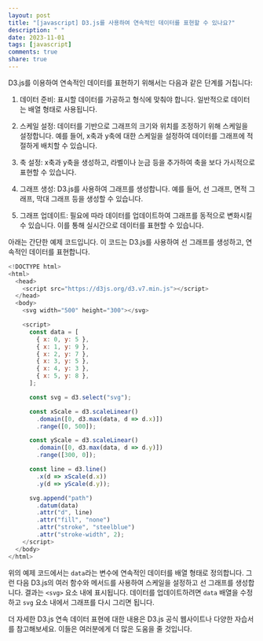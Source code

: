 ```yaml
---
layout: post
title: "[javascript] D3.js를 사용하여 연속적인 데이터를 표현할 수 있나요?"
description: " "
date: 2023-11-01
tags: [javascript]
comments: true
share: true
---
```


D3.js를 이용하여 연속적인 데이터를 표현하기 위해서는 다음과 같은 단계를 거칩니다:

1. 데이터 준비: 표시할 데이터를 가공하고 형식에 맞춰야 합니다. 일반적으로 데이터는 배열 형태로 사용됩니다.

2. 스케일 설정: 데이터를 기반으로 그래프의 크기와 위치를 조정하기 위해 스케일을 설정합니다. 예를 들어, x축과 y축에 대한 스케일을 설정하여 데이터를 그래프에 적절하게 배치할 수 있습니다.

3. 축 설정: x축과 y축을 생성하고, 라벨이나 눈금 등을 추가하여 축을 보다 가시적으로 표현할 수 있습니다.

4. 그래프 생성: D3.js를 사용하여 그래프를 생성합니다. 예를 들어, 선 그래프, 면적 그래프, 막대 그래프 등을 생성할 수 있습니다.

5. 그래프 업데이트: 필요에 따라 데이터를 업데이트하여 그래프를 동적으로 변화시킬 수 있습니다. 이를 통해 실시간으로 데이터를 표현할 수 있습니다.

아래는 간단한 예제 코드입니다. 이 코드는 D3.js를 사용하여 선 그래프를 생성하고, 연속적인 데이터를 표현합니다.

```javascript
<!DOCTYPE html>
<html>
  <head>
    <script src="https://d3js.org/d3.v7.min.js"></script>
  </head>
  <body>
    <svg width="500" height="300"></svg>

    <script>
      const data = [
        { x: 0, y: 5 },
        { x: 1, y: 9 },
        { x: 2, y: 7 },
        { x: 3, y: 5 },
        { x: 4, y: 3 },
        { x: 5, y: 8 },
      ];

      const svg = d3.select("svg");

      const xScale = d3.scaleLinear()
        .domain([0, d3.max(data, d => d.x)])
        .range([0, 500]);

      const yScale = d3.scaleLinear()
        .domain([0, d3.max(data, d => d.y)])
        .range([300, 0]);

      const line = d3.line()
        .x(d => xScale(d.x))
        .y(d => yScale(d.y));

      svg.append("path")
        .datum(data)
        .attr("d", line)
        .attr("fill", "none")
        .attr("stroke", "steelblue")
        .attr("stroke-width", 2);
    </script>
  </body>
</html>
```

위의 예제 코드에서는 `data`라는 변수에 연속적인 데이터를 배열 형태로 정의합니다. 그런 다음 D3.js의 여러 함수와 메서드를 사용하여 스케일을 설정하고 선 그래프를 생성합니다. 결과는 `<svg>` 요소 내에 표시됩니다. 데이터를 업데이트하려면 `data` 배열을 수정하고 `svg` 요소 내에서 그래프를 다시 그리면 됩니다.

더 자세한 D3.js 연속 데이터 표현에 대한 내용은 D3.js 공식 웹사이트나 다양한 자습서를 참고해보세요. 이들은 여러분에게 더 많은 도움을 줄 것입니다.